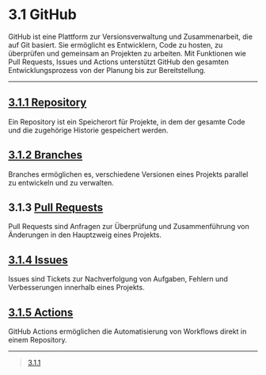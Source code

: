 # 3.1 GitHub

GitHub ist eine Plattform zur Versionsverwaltung und Zusammenarbeit, die auf Git basiert. Sie ermöglicht es Entwicklern, Code zu hosten, zu überprüfen und gemeinsam an Projekten zu arbeiten. Mit Funktionen wie Pull Requests, Issues und Actions unterstützt GitHub den gesamten Entwicklungsprozess von der Planung bis zur Bereitstellung.

---

## [3.1.1 Repository](docs/3/1/1/README.md)

Ein Repository ist ein Speicherort für Projekte, in dem der gesamte Code und die zugehörige Historie gespeichert werden.

## [3.1.2 Branches](docs/3/1/2/README.md)

Branches ermöglichen es, verschiedene Versionen eines Projekts parallel zu entwickeln und zu verwalten.

## 3.1.3 [Pull Requests](docs/3/1/3/README.md)

Pull Requests sind Anfragen zur Überprüfung und Zusammenführung von Änderungen in den Hauptzweig eines Projekts.

## [3.1.4 Issues](docs/3/1/4/README.md)

Issues sind Tickets zur Nachverfolgung von Aufgaben, Fehlern und Verbesserungen innerhalb eines Projekts.

## [3.1.5 Actions](docs/3/1/5/README.md)

GitHub Actions ermöglichen die Automatisierung von Workflows direkt in einem Repository.

---
>[3.1.1](1/1/README.md)
